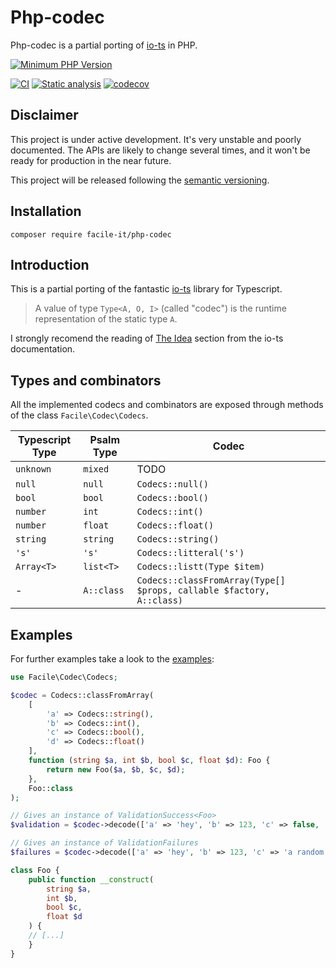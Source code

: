 # Php-codec

Php-codec is a partial porting of [io-ts](https://github.com/gcanti/io-ts) in PHP.

[![Minimum PHP Version](https://img.shields.io/badge/php-%3E%3D%207.2-8892BF.svg)](https://php.net/)

[![CI](https://github.com/facile-it/php-codec/actions/workflows/ci.yaml/badge.svg?branch=master&event=push)](https://github.com/facile-it/php-codec/actions/workflows/ci.yaml)
[![Static analysis](https://github.com/facile-it/php-codec/actions/workflows/static-analysis.yaml/badge.svg?branch=master&event=push)](https://github.com/facile-it/php-codec/actions/workflows/static-analysis.yaml)
[![codecov](https://codecov.io/gh/facile-it/php-codec/branch/master/graph/badge.svg?token=HP4OFEEPY6)](https://codecov.io/gh/facile-it/php-codec)

## Disclaimer

This project is under active development.
It's very unstable and poorly documented.
The APIs are likely to change several times, and it won't be ready for production in the near future.

This project will be released following the [semantic versioning](https://semver.org/).

## Installation

    composer require facile-it/php-codec

## Introduction

This is a partial porting of the fantastic [io-ts](https://github.com/gcanti/io-ts) library for Typescript.

> A value of type `Type<A, O, I>` (called "codec") is the runtime representation of the static type `A`.

I strongly recomend the reading of [The Idea](https://github.com/gcanti/io-ts/blob/master/index.md#the-idea) section
from the io-ts documentation.

## Types and combinators

All the implemented codecs and combinators are exposed through methods of the class `Facile\Codec\Codecs`.

| Typescript Type | Psalm Type | Codec | 
| --- | --- | --- |
| `unknown` | `mixed` | TODO |
| `null` | `null` | `Codecs::null()` |
| `bool` | `bool` | `Codecs::bool()` |
| `number` | `int` | `Codecs::int()` |
| `number` | `float` | `Codecs::float()` |
| `string` | `string` | `Codecs::string()` |
| `'s'` | `'s'` | `Codecs::litteral('s')` |
| `Array<T>` | `list<T>` | `Codecs::listt(Type $item)` |
| - | `A::class` | `Codecs::classFromArray(Type[] $props, callable $factory, A::class)` |

## Examples

For further examples take a look to the [examples](https://github.com/facile-it/php-codec/tree/docs/tests/examples):

```php
use Facile\Codec\Codecs;

$codec = Codecs::classFromArray(
    [
        'a' => Codecs::string(),
        'b' => Codecs::int(),
        'c' => Codecs::bool(),
        'd' => Codecs::float()
    ],
    function (string $a, int $b, bool $c, float $d): Foo {
        return new Foo($a, $b, $c, $d);
    },
    Foo::class
);

// Gives an instance of ValidationSuccess<Foo>
$validation = $codec->decode(['a' => 'hey', 'b' => 123, 'c' => false, 'd' => 1.23]);

// Gives an instance of ValidationFailures
$failures = $codec->decode(['a' => 'hey', 'b' => 123, 'c' => 'a random string', 'd' => 1.23]);

class Foo { 
    public function __construct(
        string $a,
        int $b,
        bool $c,
        float $d
    ) {
    // [...]
    }
}
```

